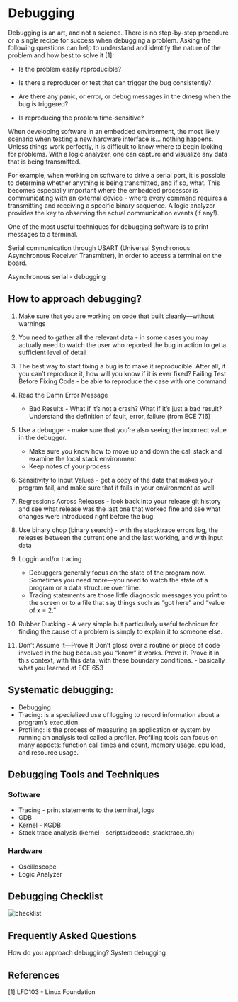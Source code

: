# Debugging

Debugging is an art, and not a science. There is no step-by-step procedure or a single recipe for success when debugging a problem. Asking the following questions can help to understand and identify the nature of the problem and how best to solve it [1]:

* Is the problem easily reproducible?

* Is there a reproducer or test that can trigger the bug consistently?

* Are there any panic, or error, or debug messages in the dmesg when the bug is triggered?

* Is reproducing the problem time-sensitive?

When developing software in an embedded environment, the most likely scenario when testing a new hardware interface is...
nothing happens. Unless things work perfectly, it is difficult to know where to begin looking for problems. With a logic
analyzer, one can capture and visualize any data that is being transmitted.

For example, when working on software to drive a serial port, it is possible to determine whether anything is being transmitted,
and if so, what. This becomes especially important where the embedded processor is communicating with an external device - where
every command requires a transmitting and receiving a specific binary sequence. A logic analyzer provides the key to observing the
actual communication events (if any!).

One of the most useful techniques for debugging software is to print messages to a terminal.

Serial communication through USART (Universal Synchronous Asynchronous Receiver Transmitter), in order to access
a terminal on the board.

Asynchronous serial - debugging

## How to approach debugging?

1. Make sure that you are working on code that built cleanly—without warnings

2. You need to gather all the relevant data - in some cases you may actually need to watch the user who reported the bug in action to get a sufficient level of detail

3. The best way to start fixing a bug is to make it reproducible. After all, if you can’t reproduce it, how will you know if it is ever fixed?
Failing Test Before Fixing Code - be able to reproduce the case with one command

4. Read the Damn Error Message
    * Bad Results - What if it’s not a crash? What if it’s just a bad result? Understand the definition of fault, error, failure (from ECE 716)

5. Use a debugger - make sure that you’re also seeing the incorrect value in the debugger.
    * Make sure you know how to move up and down the call stack and examine the local stack environment.
    * Keep notes of your process

6. Sensitivity to Input Values - get a copy of the data that makes your program fail, and make sure that it fails in your environment as well

7. Regressions Across Releases - look back into your release git history and see what release was the last one that worked fine and see what changes were introduced right before the bug

8. Use binary chop (binary search) - with the stacktrace errors log, the releases between the current one and the last working, and with input data

9. Loggin and/or tracing
    * Debuggers generally focus on the state of the program now. Sometimes you need more—you need to watch the state of a program or a data structure over time.
    * Tracing statements are those little diagnostic messages you print to the screen or to a file that say things such as “got here” and “value of x = 2.”

10. Rubber Ducking - A very simple but particularly useful technique for finding the cause of a problem is simply to explain it to someone else.

11. Don’t Assume It—Prove It 
Don’t gloss over a routine or piece of code involved in the bug because you “know” it works. Prove it. Prove it in this context, with this data, with these boundary conditions. - basically what you learned at ECE 653

## Systematic debugging:

* Debugging
* Tracing: is a specialized use of logging to record information about a program’s execution.
* Profiling: is the process of measuring an application or system by running an analysis tool called a profiler. Profiling tools can focus on many aspects: function call times and count, memory usage, cpu load, and resource usage.

## Debugging Tools and Techniques

### Software

- Tracing - print statements to the terminal, logs
- GDB
- Kernel - KGDB
- Stack trace analysis (kernel - scripts/decode_stacktrace.sh)

### Hardware

- Oscilloscope
- Logic Analyzer

## Debugging Checklist

![checklist](../img/debug_checklist.png)

## Frequently Asked Questions

How do you approach debugging?
System debugging

## References

[1] LFD103 - Linux Foundation